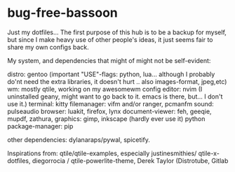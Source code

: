 # bug-free-bassoon

Just my dotfiles... 
The first purpose of this hub is to be a backup for myself, but since I make
heavy use of other people's ideas, it just seems fair to share my own configs
back.

My system, and dependencies that might of might not be self-evident:

distro: gentoo (important "USE"-flags: python, lua... although I probably do'nt
need the extra libraries, it doesn't hurt .. also images-format, jpeg,etc)
wm: mostly qtile, working on my awesomewm config
editor: nvim (I uninstalled geany, might want to go back to it. emacs is there, 
but... I don't use it.)
terminal: kitty
filemanager: vifm and/or ranger, pcmanfm
sound: pulseaudio
browser: luakit, firefox, lynx
document-viewer: feh, geeqie, mupdf, zathura, 
graphics: gimp, inkscape (hardly ever use it)
python package-manager: pip


other dependencies:
dylanaraps/pywal, spicetify.

Inspirations from: qtile/qtile-examples, especially justinesmithies/
qtile-x-dotfiles, diegorrocia / qtile-powerlite-theme, Derek Taylor (Distrotube,
Gitlab

